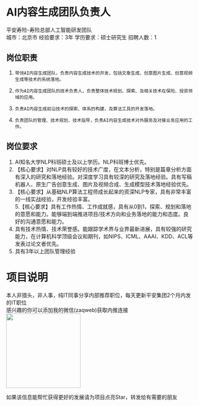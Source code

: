 # AI内容生成团队负责人
平安寿险-寿险总部人工智能研发团队  
城市：北京市 经验要求：3年 学历要求：硕士研究生  招聘人数：1

## 岗位职责
1.     带领AI内容生成团队，负责内容生成技术的开发，包括文章生成、创意图片生成、创意视频生成等技术的系统落地。   
2.     作为AI内容生成团队的技术负责人，负责整体技术规划、探索、及相关技术在保险、投资领域的应用。   
3.     负责AI内容生成前沿技术的探索、体系的构建，及算法工具的开发落地。   
4.     负责团队的管理、技术规划、技术指导，负责AI内容生成技术对外服务及对接业务应用的工作。

## 岗位要求
1. AI知名大学NLP科班硕士及以上学历。NLP科班博士优先。   
2. 【核心要求】对NLP具有较好的技术广度，在文本分析，特别是篇章分析方面有深入的研究和落地经验。对深度学习具有较深的研究及落地经验。具有写稿机器人、原生广告创意生成、图片及视频合成、生成模型技术落地经验优先。   
3. 【核心要求】从基础NLP算法工程师成长起来的资深NLP专家，具有非常丰富的一线实战经验，开发经验丰富。   
5.【核心要求】具有工作热情、工作成就感，具有从0到1，探索、规划和落地的意愿和能力。能够端到端推进项目/技术方向和业务落地的能力和态度。良好的沟通意愿和能力。   
4. 具有技术热情、技术荣誉感。能跟踪学术界与业界最新进展，具有较强的研究能力，在计算机科学顶级会议和期刊，如NIPS、ICML、AAAI、KDD、ACL等发表过论文者优先。   
6. 具有3年以上团队管理经验

# 项目说明

本人非猎头，非人事，纯IT同事分享内部推荐职位，每天更新平安集团2个月内发的IT职位  
感兴趣的你可以添加我的微信(zaqweb)获取内推连接  
<img src="https://github.com/zaqweb/PA-IT-JOBS/blob/master/WechatICode.jpeg"  height="200" width="200">

如果该信息能帮忙获得更好的发展请为项目点亮Star，转发给有需要的朋友




